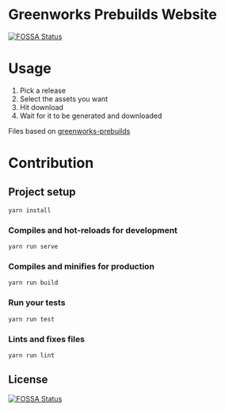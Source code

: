 # Greenworks Prebuilds Website
[![FOSSA Status](https://app.fossa.io/api/projects/git%2Bgithub.com%2FElectronForConstruct%2Fgreenworks-prebuilds-website.svg?type=shield)](https://app.fossa.io/projects/git%2Bgithub.com%2FElectronForConstruct%2Fgreenworks-prebuilds-website?ref=badge_shield)


# Usage
1. Pick a release
2. Select the assets you want
3. Hit download
4. Wait for it to be generated and downloaded

Files based on [greenworks-prebuilds](https://github.com/ElectronForConstruct/greenworks-prebuilds)

# Contribution
## Project setup
```
yarn install
```

### Compiles and hot-reloads for development
```
yarn run serve
```

### Compiles and minifies for production
```
yarn run build
```

### Run your tests
```
yarn run test
```

### Lints and fixes files
```
yarn run lint
```


## License
[![FOSSA Status](https://app.fossa.io/api/projects/git%2Bgithub.com%2FElectronForConstruct%2Fgreenworks-prebuilds-website.svg?type=large)](https://app.fossa.io/projects/git%2Bgithub.com%2FElectronForConstruct%2Fgreenworks-prebuilds-website?ref=badge_large)